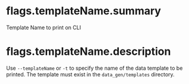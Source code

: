 # flags.templateName.summary
Template Name to print on CLI

# flags.templateName.description

Use `--templateName` or `-t` to specify the name of the data template to be printed. The template must exist in the `data_gen/templates` directory.


